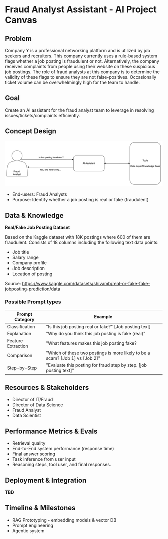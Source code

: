 # Fraud Analyst Assistant - AI Project Canvas


## Problem
Company Y is a professional networking platform and is utilized
by job seekers and recruiters. This company
currently uses a rule-based system flags whether a job
posting is fraudulent or not. Alternatively, the company
receives complaints from people using their website on these suspicious
job postings. The role of fraud analysts
at this company is to determine the validity of these flags to ensure
they are not false-positives. Occasionally ticket volume can be
overwhelmingly high for the team to handle. 

## Goal
Create an AI assistant for the fraud analyst team to leverage
in resolving issues/tickets/complaints efficiently. 

## Concept Design
![](concept.png)

* End-users: Fraud Analysts
* Purpose: Identify whether a job posting is real or fake (fraudulent)


## Data & Knowledge
**Real/Fake Job Posting Dataset**

Based on the Kaggle dataset with 18K postings where 600 of them
are fraudulent. Consists of 18 columns including the following
text data points:
* Job title
* Salary range
* Company profile
* Job description
* Location of posting

Source: https://www.kaggle.com/datasets/shivamb/real-or-fake-fake-jobposting-prediction/data


### Possible Prompt types

| Prompt Category | Example |
|-----------------|--------|
| Classification |  "Is this job posting real or fake?" [Job posting text] |
| Explanation | "Why do you think this job posting is fake (real)" |
| Feature Extraction | "What features makes this job posting fake? |
| Comparison	|"Which of these two postings is more likely to be a scam? [Job 1] vs [Job 2]"|
|Step-by-Step	|"Evaluate this posting for fraud step by step. [job posting text]"|


## Resources & Stakeholders
* Director of IT/Fraud
* Director of Data Science
* Fraud Analyst
* Data Scientist

## Performance Metrics & Evals

- Retrieval quality
- End-to-End system performance (response time)
- Final answer scoring
- Task inference from user input
- Reasoning steps, tool user, and final responses.

## Deployment & Integration

**TBD**

## Timeline & Milestones

- RAG Prototyping - embedding models & vector DB 
- Prompt engineering
- Agentic system
